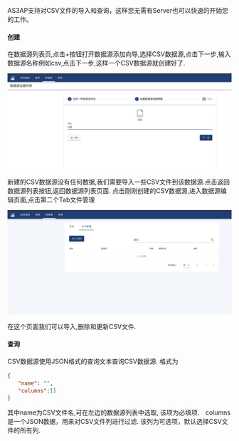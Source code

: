 
AS3AP支持对CSV文件的导入和查询，这样您无需有Server也可以快速的开始您的工作。

#### 创建
在数据源列表页,点击+按钮打开数据源添加向导,选择CSV数据源,点击下一步,输入数据源名称例如csv,点击下一步,这样一个CSV数据源就创建好了. 

![Create CSV](csv1.jpg)

新建的CSV数据源没有任何数据,我们需要导入一些CSV文件到该数据源.点击返回数据源列表按钮,返回数据源列表页面. 点击刚刚创建的CSV数据源,进入数据源编辑页面,点击第二个Tab文件管理

![Import CSV](csv2.jpg)

在这个页面我们可以导入,删除和更新CSV文件.

#### 查询

CSV数据源使用JSON格式的查询文本查询CSV数据源. 格式为
```json
{
　　"name": "",                                  
　　"columns":[]                                 
}

```
其中name为CSV文件名,可在左边的数据源列表中选取, 该项为必填项.　columns是一个JSON数据，用来对CSV文件列进行过滤. 该列为可选项，默认选择CSV文件的所有列.
